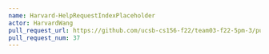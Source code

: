```yaml
---
name: Harvard-HelpRequestIndexPlaceholder
actor: HarvardWang
pull_request_url: https://github.com/ucsb-cs156-f22/team03-f22-5pm-3/pull/37
pull_request_num: 37
---
```

